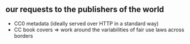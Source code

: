 ## our requests to the publishers of the world
- CC0 metadata (ideally served over HTTP in a standard way)
- CC book covers => work around the variabilities of fair use laws across borders
